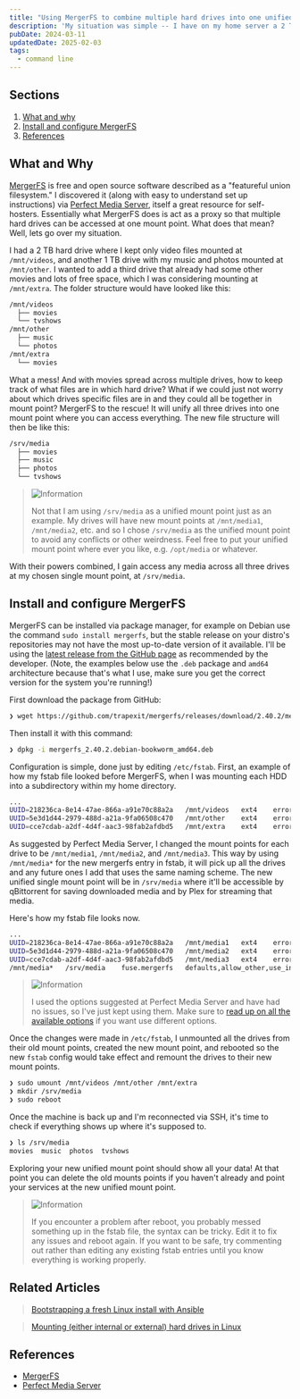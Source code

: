 ```yaml
---
title: "Using MergerFS to combine multiple hard drives into one unified media storage"
description: 'My situation was simple -- I have on my home server a 2 TB hard drive for media storage that was filling up, and I wanted to add a second drive, but not have to keep track of which drive specific files were in. Enter mergerfs, an open source "union filesystem" that lets you merge multiple storage drives into one mount point.'
pubDate: 2024-03-11
updatedDate: 2025-02-03
tags:
  - command line
---
```


## Sections

1. [What and why](#what)
2. [Install and configure MergerFS](#install)
3. [References](#ref)

<div id='what' />

## What and Why

<a href="https://github.com/trapexit/mergerfs" target="_blank">MergerFS</a> is free and open source software described as a "featureful union filesystem." I discovered it (along with easy to understand set up instructions) via <a href="https://perfectmediaserver.com/02-tech-stack/mergerfs" target="_blank">Perfect Media Server</a>, itself a great resource for self-hosters. Essentially what MergerFS does is act as a proxy so that multiple hard drives can be accessed at one mount point. What does that mean? Well, lets go over my situation.

I had a 2 TB hard drive where I kept only video files mounted at `/mnt/videos`, and another 1 TB drive with my music and photos mounted at `/mnt/other`. I wanted to add a third drive that already had some other movies and lots of free space, which I was considering mounting at `/mnt/extra`. The folder structure would have looked like this:

```bash
/mnt/videos
  ├── movies
  └── tvshows
/mnt/other
  ├── music
  └── photos
/mnt/extra
  └── movies
```

What a mess! And with movies spread across multiple drives, how to keep track of what files are in which hard drive? What if we could just not worry about which drives specific files are in and they could all be together in mount point? MergerFS to the rescue! It will unify all three drives into one mount point where you can access everything. The new file structure will then be like this:

```bash
/srv/media
  ├── movies
  ├── music
  ├── photos
  └── tvshows
```

> <img src="/assets/info.svg" class="info" loading="lazy" decoding="async" alt="Information">
>
> Not that I am using `/srv/media` as a unified mount point just as an example. My drives will have new mount points at `/mnt/media1`, `/mnt/media2`, etc. and so I chose `/srv/media` as the unified mount point to avoid any conflicts or other weirdness. Feel free to put your unified mount point where ever you like, e.g. `/opt/media` or whatever.

With their powers combined, I gain access any media across all three drives at my chosen single mount point, at `/srv/media`.

<div id='install' />

## Install and configure MergerFS

MergerFS can be installed via package manager, for example on Debian use the command `sudo install mergerfs`, but the stable release on your distro's repositories may not have the most up-to-date version of it available. I'll be using the <a href="https://github.com/trapexit/mergerfs/releases/latest" target="_blank">latest release from the GitHub page</a> as recommended by the developer. (Note, the examples below use the `.deb` package and `amd64` architecture because that's what I use, make sure you get the correct version for the system you're running!)

First download the package from GitHub:

```bash
❯ wget https://github.com/trapexit/mergerfs/releases/download/2.40.2/mergerfs_2.40.2.debian-bookworm_amd64.deb
```

Then install it with this command:

```bash
❯ dpkg -i mergerfs_2.40.2.debian-bookworm_amd64.deb
```

Configuration is simple, done just by editing `/etc/fstab`. First, an example of how my fstab file looked before MergerFS, when I was mounting each HDD into a subdirectory within my home directory.

```bash
...
UUID=218236ca-8e14-47ae-866a-a91e70c88a2a   /mnt/videos   ext4    errors=remount-ro   0   0
UUID=5e3d1d44-2979-488d-a21a-9fa06508c470   /mnt/other    ext4    errors=remount-ro   0   0
UUID=cce7cdab-a2df-4d4f-aac3-98fab2afdbd5   /mnt/extra    ext4    errors=remount-ro   0   0
```

As suggested by Perfect Media Server, I changed the mount points for each drive to be `/mnt/media1`, `/mnt/media2`, and `/mnt/media3`. This way by using `/mnt/media*` for the new mergerfs entry in fstab, it will pick up all the drives and any future ones I add that uses the same naming scheme. The new unified single mount point will be in `/srv/media` where it'll be accessible by qBittorrent for saving downloaded media and by Plex for streaming that media.

Here's how my fstab file looks now.

```bash
...
UUID=218236ca-8e14-47ae-866a-a91e70c88a2a   /mnt/media1   ext4    errors=remount-ro   0   0
UUID=5e3d1d44-2979-488d-a21a-9fa06508c470   /mnt/media2   ext4    errors=remount-ro   0   0
UUID=cce7cdab-a2df-4d4f-aac3-98fab2afdbd5   /mnt/media3   ext4    errors=remount-ro   0   0
/mnt/media*   /srv/media    fuse.mergerfs   defaults,allow_other,use_ino,moveonenospc=true,dropcacheonclose=true,category.create=mfs,fsname=mergerfs    0   0
```

> <img src="/assets/info.svg" class="info" loading="lazy" decoding="async" alt="Information">
>
> I used the options suggested at Perfect Media Server and have had no issues, so I've just kept using them. Make sure to <a href="https://github.com/trapexit/mergerfs?tab=readme-ov-file#options" target="_blank">read up on all the available options</a> if you want use different options.

Once the changes were made in `/etc/fstab`, I unmounted all the drives from their old mount points, created the new mount point, and rebooted so the new `fstab` config would take effect and remount the drives to their new mount points.

```bash
❯ sudo umount /mnt/videos /mnt/other /mnt/extra
❯ mkdir /srv/media
❯ sudo reboot
```

Once the machine is back up and I'm reconnected via SSH, it's time to check if everything shows up where it's supposed to.

```bash
❯ ls /srv/media
movies  music  photos  tvshows
```

Exploring your new unified mount point should show all your data! At that point you can delete the old mounts points if you haven't already and point your services at the new unified mount point.

> <img src="/assets/info.svg" class="info" loading="lazy" decoding="async" alt="Information">
>
> If you encounter a problem after reboot, you probably messed something up in the fstab file, the syntax can be tricky. Edit it to fix any issues and reboot again. If you want to be safe, try commenting out rather than editing any existing fstab entries until you know everything is working properly.

## Related Articles

> [Bootstrapping a fresh Linux install with Ansible](/blog/bootstrapping-fresh-linstall-with-ansible/)

> [Mounting (either internal or external) hard drives in Linux](/blog/mounting-hard-drives-in-linux/)

<div id='ref' />

## References

- <a href="https://github.com/trapexit/mergerfs" target="_blank">MergerFS</a>
- <a href="https://perfectmediaserver.com" target="_blank">Perfect Media Server</a>